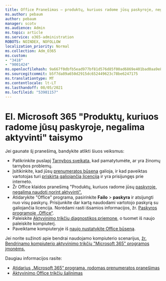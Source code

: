 ```yaml
---
title: Office Pranešimas – produktų, kuriuos radome jūsų paskyroje, negalima naudoti norint suaktyvinti
ms.author: pebaum
author: pebaum
manager: scotv
ms.audience: Admin
ms.topic: article
ms.service: o365-administration
ROBOTS: NOINDEX, NOFOLLOW
localization_priority: Normal
ms.collection: Adm_O365
ms.custom:
- "3418"
- "9001424"
ms.openlocfilehash: 9a667f0dbfb5ead977bf81d576d85f00ad6869e401bad0aa9e833e7fb75b78e3
ms.sourcegitcommit: b5f7da89a650d2915dc652449623c78be6247175
ms.translationtype: MT
ms.contentlocale: lt-LT
ms.lasthandoff: 08/05/2021
ms.locfileid: "53981157"
---
```

# <a name="fixing-the-microsoft-365-apps-the-products-we-found-in-your-account-cant-be-used-to-activate-message"></a>El. Microsoft 365 "Produktų, kuriuos radome jūsų paskyroje, negalima aktyvinti" taisymo

Jei gaunate šį pranešimą, bandykite atlikti šiuos veiksmus:

- Patikrinkite puslapį [Tarnybos sveikata,](https://docs.microsoft.com/office365/enterprise/view-service-health) kad pamatytumėte, ar yra žinomų tarnybos problemų.
- Įsitikinkite, kad jūsų [prenumeratos būsena](https://support.office.com/article/0d23d3c0-c19c-4b2f-9845-5344fedc4380#bkmk_checksubscription) galioja, ir kad paveiktas vartotojas turi [priskirtą galiojančią licenciją](https://support.office.com/article/997596B5-4173-4627-B915-36ABAC6786DC) ir yra prisijungęs prie interneto. 
- Žr Office klaidos pranešimą "Produktų, kuriuos radome jūsų [paskyroje, negalima naudoti norint aktyvinti".](https://support.office.com/article/c9f9a0b3-5aae-4131-8077-21e6a59f141e)
- Atidarykite "Office" programa, pasirinkite **Failo**  >  **paskyra** ir atsijungti nuo visų paskyrų. Prisijunkite dar kartą naudodami vartotojo paskyrą su galiojančia licencija. Norėdami rasti išsamios informacijos, žr. [Paskyros programoje „Office“](https://support.office.com/article/628ea040-f265-49de-b986-be09c3ebf8a9).
- Paleiskite [Aktyvinimo trikčių diagnostikos priemonę](https://aka.ms/SARA-OfficeActivation-Alchemy), o tuomet iš naujo paleiskite kompiuterį.
- Paveiktame kompiuteryje iš [naujo nustatykite Office būseną](https://docs.microsoft.com/office365/troubleshoot/activation/reset-office-365-proplus-activation-state).

Jei norite sužinoti apie bendrai naudojamo kompiuterio scenarijus, [žr. Bendrinamo kompiuterio aktyvinimo trikčių "Microsoft 365" programos įmonėms.](https://docs.microsoft.com/deployoffice/troubleshoot-shared-computer-activation)

Daugiau informacijos rasite: 
- [Atidarius „Microsoft 365“ programą, rodomas prenumeratos pranešimas](https://support.office.com/article/4cabe32c-f594-4c0e-9191-3d3ade10cceb)
- [Aktyvinimo Office trikčių šalinimas](https://support.office.com/article/0d23d3c0-c19c-4b2f-9845-5344fedc4380)